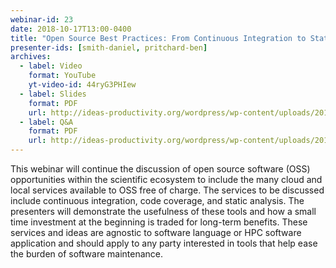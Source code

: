 ```yaml
---
webinar-id: 23
date: 2018-10-17T13:00-0400
title: "Open Source Best Practices: From Continuous Integration to Static Linters"
presenter-ids: [smith-daniel, pritchard-ben]
archives:
  - label: Video
    format: YouTube
    yt-video-id: 44ryG3PHIew
  - label: Slides
    format: PDF
    url: http://ideas-productivity.org/wordpress/wp-content/uploads/2018/10/webinar023-osbp.pdf
  - label: Q&A
    format: PDF
    url: http://ideas-productivity.org/wordpress/wp-content/uploads/2018/10/webinar023-osbp-qa.pdf
---
```

This webinar will continue the discussion of open source software
(OSS) opportunities within the scientific ecosystem to include the
many cloud and local services available to OSS free of charge. The
services to be discussed include continuous integration, code
coverage, and static analysis. The presenters will demonstrate the
usefulness of these tools and how a small time investment at the
beginning is traded for long-term benefits. These services and ideas
are agnostic to software language or HPC software application and
should apply to any party interested in tools that help ease the
burden of software maintenance.
